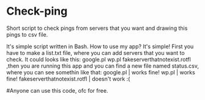 # Check-ping
Short script to check pings from servers that you want and drawing this pings to csv file.

It's simple script written in Bash. 
How to use my app? It's simple! First you have to make a list.txt file, where you can add servers that you want to check.
It could looks like this:
    google.pl
    wp.pl
    fakeserverthatnotexist.rotfl
,then you are running this app and you can find a new file named status.csv, where you can see somethin like that:
    google.pl                    | works fine!
    wp.pl                        | works fine!
    fakeserverthatnotexist.rotfl | doesn't work :(




#Anyone can use this code, ofc for free.
